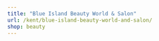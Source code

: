 ```yaml
---
title: "Blue Island Beauty World & Salon"
url: /kent/blue-island-beauty-world-and-salon/
shop: beauty
---
```


